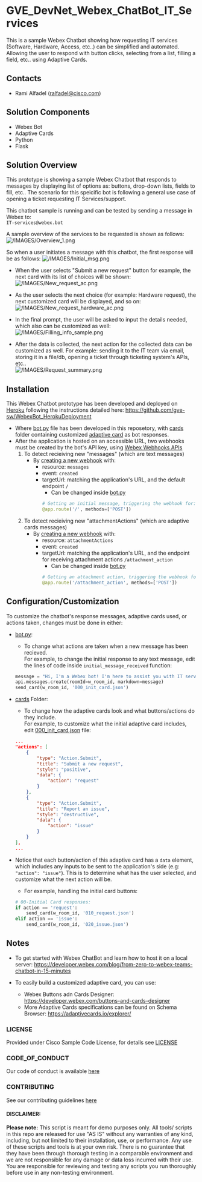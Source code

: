 # GVE_DevNet_Webex_ChatBot_IT_Services
This is a sample Webex Chatbot showing how requesting IT services (Software, Hardware, Access, etc..) can be simplified and automated. Allowing the user to respond with button clicks, selecting from a list, filling a field, etc.. using Adaptive Cards.


## Contacts
* Rami Alfadel (ralfadel@cisco.com)


## Solution Components
* Webex Bot
* Adaptive Cards
* Python 
* Flask


## Solution Overview
This prototype is showing a sample Webex Chatbot that responds to messages by displaying list of options as: buttons, drop-down lists, fields to fill, etc.. The scenario for this speicific bot is following a general use case of opening a ticket requesting IT Services/support. 

This chatbot sample is running and can be tested by sending a message in Webex to:  
```IT-services@webex.bot```

A sample overview of the services to be requested is shown as follows:
![/IMAGES/Overview_1.png](/IMAGES/Overview_1.png)

So when a user initiates a message with this chatbot, the first response will be as follows:
![/IMAGES/Initial_msg.png](/IMAGES/Initial_msg.png)

- When the user selects "Submit a new request" button for example, the next card with its list of choices will be shown:  
![/IMAGES/New_request_ac.png](/IMAGES/New_request_ac.png)

- As the user selects the next choice (for example: Hardware request), the next customized card will be displayed, and so on:
![/IMAGES/New_request_hardware_ac.png](/IMAGES/New_request_hardware_ac.png)

- In the final prompt, the user will be asked to input the details needed, which also can be customized as well:  
![/IMAGES/Filling_info_sample.png](/IMAGES/Filling_info_sample.png)

- After the data is collected, the next action for the collected data can be customized as well. For example: sending it to the IT team via email, storing it in a file/db, opening a ticket through ticketing system's APIs, etc..  
![/IMAGES/Request_summary.png](/IMAGES/Request_summary.png)

## Installation

This Webex Chatbot prototype has been developed and deployed on [Heroku](https://www.heroku.com/) following the instructions detailed here:
https://github.com/gve-sw/WebexBot_HerokuDeployment  
- Where [bot.py](/bot.py) file has been developed in this reposetory, with [cards](/cards) folder containing customized [adaptive card](https://adaptivecards.io/) as bot responses.  
- After the application is hosted on an accessible URL, two webhooks must be created by the bot's API key, using [Webex Webhooks APIs](https://developer.webex.com/docs/api/v1/webhooks/)
    1. To detect recieiving new "messages" (which are text messages)
        - By [creating a new webhook](https://developer.webex.com/docs/api/v1/webhooks/create-a-webhook) with:
            -   resource: ```messages```
            -   event: ```created```
            -   targetUrl: matching the application's URL, and the default endpoint ```/```
                - Can be changed inside [bot.py](/bot.py)
                ```python
                # Getting an initial message, triggering the webhook for: Messages:created
                @app.route('/', methods=['POST'])
                ```
    2. To detect recieiving new "attachmentActions" (which are adaptive cards messages)
        - By [creating a new webhook](https://developer.webex.com/docs/api/v1/webhooks/create-a-webhook) with:
            -   resource: ```attachmentActions```
            -   event: ```created```
            -   targetUrl: matching the application's URL, and the endpoint for receiving attachment actions ```/attachment_action``` 
                - Can be changed inside [bot.py](/bot.py)
                ```python
                # Getting an attachment action, triggering the webhook for: attachmentActions:created
                @app.route('/attachment_action', methods=['POST'])
                ```


## Configuration/Customization

To customize the chatbot's response messages, adaptive cards used, or actions taken, changes must be done in either:
- [bot.py](/bot.py):
    - To change what actions are taken when a new message has been recieved.  
    For example, to change the initial response to any text message, edit the lines of code inside ```initial_message_received``` function:
    ```python
    message = "Hi, I'm a Webex bot! I'm here to assist you with IT services.. 💻⚠ "
    api.messages.create(roomId=w_room_id, markdown=message)
    send_card(w_room_id, '000_init_card.json')
    ```

- [cards](/cards) Folder:
    - To change how the adaptive cards look and what buttons/actions do they include.  
    For example, to customize what the initial adaptive card includes, edit [000_init_card.json](/cards/000_init_card.json) file:
    ```json
    ...
    "actions": [
        {
            "type": "Action.Submit",
            "title": "Submit a new request",
            "style": "positive",
            "data": {
                "action": "request"
            }
        },
        {
            "type": "Action.Submit",
            "title": "Report an issue",
            "style": "destructive",
            "data": {
                "action": "issue"
            }
        }
    ],
    ...
    ```
- Notice that each button/action of this adaptive card has a ```data``` element, which includes any inputs to be sent to the application's side (e.g: ```"action": "issue"```). This is to determine what has the user selected, and customize what the next action will be.
    - For example, handling the initial card buttons:  
    ```python
    # 00-Initial Card responses:
    if action == 'request':
        send_card(w_room_id, '010_request.json')
    elif action == 'issue':
        send_card(w_room_id, '020_issue.json')
    ```

## Notes

- To get started with Webex ChatBot and learn how to host it on a local server: https://developer.webex.com/blog/from-zero-to-webex-teams-chatbot-in-15-minutes

- To easily build a customized adaptive card, you can use:
    - Webex Buttons adn Cards Designer: https://developer.webex.com/buttons-and-cards-designer
    - More Adaptive Cards specifications can be found on Schema Browser: https://adaptivecards.io/explorer/


### LICENSE

Provided under Cisco Sample Code License, for details see [LICENSE](LICENSE.md)

### CODE_OF_CONDUCT

Our code of conduct is available [here](CODE_OF_CONDUCT.md)

### CONTRIBUTING

See our contributing guidelines [here](CONTRIBUTING.md)

#### DISCLAIMER:
<b>Please note:</b> This script is meant for demo purposes only. All tools/ scripts in this repo are released for use "AS IS" without any warranties of any kind, including, but not limited to their installation, use, or performance. Any use of these scripts and tools is at your own risk. There is no guarantee that they have been through thorough testing in a comparable environment and we are not responsible for any damage or data loss incurred with their use.
You are responsible for reviewing and testing any scripts you run thoroughly before use in any non-testing environment.